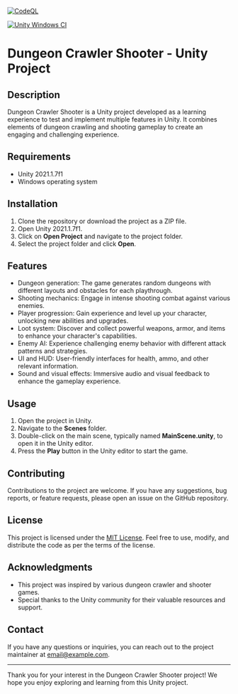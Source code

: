 [![CodeQL](https://github.com/Patrickcob/dungeonshooter/actions/workflows/codeql.yml/badge.svg)](https://github.com/Patrickcob/dungeonshooter/actions/workflows/codeql.yml)

[![Unity Windows CI](https://github.com/Patrickcob/dungeonshooter/actions/workflows/unity-ci.yml/badge.svg)](https://github.com/Patrickcob/dungeonshooter/actions/workflows/unity-ci.yml)

# Dungeon Crawler Shooter - Unity Project

## Description
Dungeon Crawler Shooter is a Unity project developed as a learning experience to test and implement multiple features in Unity. It combines elements of dungeon crawling and shooting gameplay to create an engaging and challenging experience.

## Requirements
- Unity 2021.1.7f1
- Windows operating system

## Installation
1. Clone the repository or download the project as a ZIP file.
2. Open Unity 2021.1.7f1.
3. Click on **Open Project** and navigate to the project folder.
4. Select the project folder and click **Open**.

## Features
- Dungeon generation: The game generates random dungeons with different layouts and obstacles for each playthrough.
- Shooting mechanics: Engage in intense shooting combat against various enemies.
- Player progression: Gain experience and level up your character, unlocking new abilities and upgrades.
- Loot system: Discover and collect powerful weapons, armor, and items to enhance your character's capabilities.
- Enemy AI: Experience challenging enemy behavior with different attack patterns and strategies.
- UI and HUD: User-friendly interfaces for health, ammo, and other relevant information.
- Sound and visual effects: Immersive audio and visual feedback to enhance the gameplay experience.

## Usage
1. Open the project in Unity.
2. Navigate to the **Scenes** folder.
3. Double-click on the main scene, typically named **MainScene.unity**, to open it in the Unity editor.
4. Press the **Play** button in the Unity editor to start the game.

## Contributing
Contributions to the project are welcome. If you have any suggestions, bug reports, or feature requests, please open an issue on the GitHub repository.

## License
This project is licensed under the [MIT License](/path/to/license.txt). Feel free to use, modify, and distribute the code as per the terms of the license.

## Acknowledgments
- This project was inspired by various dungeon crawler and shooter games.
- Special thanks to the Unity community for their valuable resources and support.

## Contact
If you have any questions or inquiries, you can reach out to the project maintainer at [email@example.com](mailto:email@example.com).

---

Thank you for your interest in the Dungeon Crawler Shooter project! We hope you enjoy exploring and learning from this Unity project.


